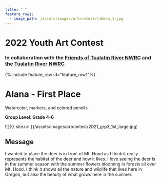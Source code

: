```yaml
---
title: " "
feature_row1:
  - image_path: /assets/images/artcontest/ribbon_1.jpg
---
```


# 2022 Youth Art Contest

### In collaboration with the [Friends of Tualatin River NWRC](https://fotr.wildapricot.org/) and the [Tualatin River NWRC](https://www.fws.gov/refuge/Tualatin_River/)

{% include feature_row id="feature_row1"%}

# Alana - First Place  
Watercolor, markers, and colored pencils  

**Group Level: Grade 4-6**  

![]({{ site.url }}/assets/images/artcontest/2021_grp3_1st_large.jpg)

## Message

I wanted to place the deer is in front of Mt. Hood as I think it really represents the habitat of the deer and how it lives. I love seeing the deer is in the summer season with the summer flowers blooming in forests all over Mt. Hood. I think it shows all the nature and wildlife that lives here in Oregon, but also the beauty of what grows here in the summer.
